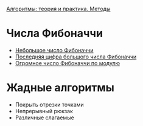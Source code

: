 [Алгоритмы: теория и практика. Методы](https://stepik.org/course/217)

# Числа Фибоначчи
* [Небольшое число Фибоначчи](./fib/1/main.go)
* [Последняя цифра большого числа Фибоначчи](./fib/2/main.go)
* [Огромное число Фибоначчи по модулю](./fib/3/main.go)
# Жадные алгоритмы
* Покрыть отрезки точками
* Непрерывный рюкзак
* Различные слагаемые
